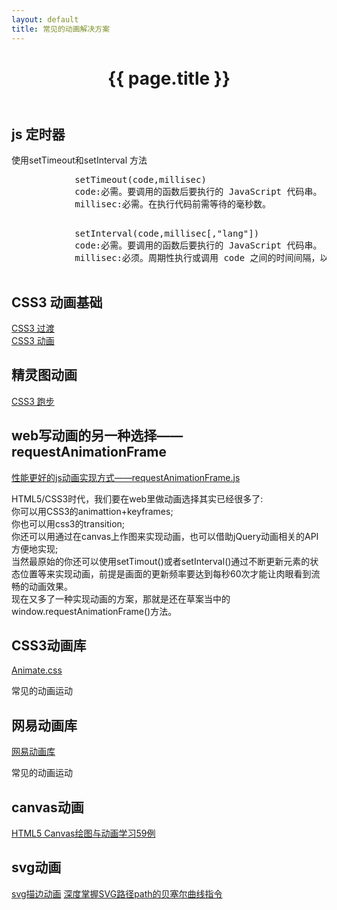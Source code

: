 ```yaml
---
layout: default
title: 常见的动画解决方案
---
```


<header class="header">
	<h1>{{ page.title }}</h1>
</header>
<!-- /header -->

<section class="g-content">
	<div class="m-list">
		<h2>js 定时器</h2>
		<p>使用setTimeout和setInterval 方法</p>
		<pre>
			setTimeout(code,millisec)
			code:必需。要调用的函数后要执行的 JavaScript 代码串。
			millisec:必需。在执行代码前需等待的毫秒数。
		</pre>
		<pre>
			setInterval(code,millisec[,"lang"])
			code:必需。要调用的函数后要执行的 JavaScript 代码串。
			millisec:必须。周期性执行或调用 code 之间的时间间隔，以毫秒计。
		</pre>
	</div>
	<div class="m-list">
		<h2>CSS3 动画基础</h2>
		<a href="//www.w3school.com.cn/css3/css3_transition.asp" title="">CSS3 过渡</a> <br>
		<a href="//www.w3school.com.cn/css3/css3_animation.asp" title="">CSS3 动画</a>
	</div>
	<div>
		<h2>精灵图动画</h2>
		<a href="//www.cnblogs.com/PeunZhang/p/3685980.html" title="">CSS3 跑步</a>
	</div>
	<div class="m-list">
		<h2>web写动画的另一种选择——requestAnimationFrame</h2>
		<a href="//github.com/darius/requestAnimationFrame" title="">性能更好的js动画实现方式——requestAnimationFrame.js</a>
		<p>
			HTML5/CSS3时代，我们要在web里做动画选择其实已经很多了: <br>
你可以用CSS3的animattion+keyframes; <br>
你也可以用css3的transition; <br>
你还可以用通过在canvas上作图来实现动画，也可以借助jQuery动画相关的API方便地实现; <br>
当然最原始的你还可以使用setTimout()或者setInterval()通过不断更新元素的状态位置等来实现动画，前提是画面的更新频率要达到每秒60次才能让肉眼看到流畅的动画效果。 <br>
现在又多了一种实现动画的方案，那就是还在草案当中的window.requestAnimationFrame()方法。
		</p>
	</div>
	<div class="m-list">
		<h2>CSS3动画库</h2>
		<a href="//daneden.github.io/animate.css/" title="">Animate.css</a>
		<p>常见的动画运动</p>
	</div>
	<div class="m-list">
		<h2>网易动画库</h2>
		<a href="//nec.netease.com/library/category/#animation" title="">网易动画库</a>
		<p>常见的动画运动</p>
	</div>
	<div class="m-list">
		<h2>canvas动画</h2>
		<a href="//www.108js.com/example.html" title="">HTML5 Canvas绘图与动画学习59例</a>
	</div>
	<div class="m-list">
		<h2>svg动画</h2>
		<a href="//www.zhangxinxu.com/wordpress/2014/04/animateion-line-drawing-svg-path-%E5%8A%A8%E7%94%BB-%E8%B7%AF%E5%BE%84/" title="">svg描边动画</a>
		<a href="//www.zhangxinxu.com/wordpress/2014/06/deep-understand-svg-path-bezier-curves-command/" title="">深度掌握SVG路径path的贝塞尔曲线指令</a>
	</div>
</section>